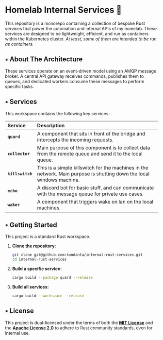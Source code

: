 # Homelab Internal Services 🦀

This repository is a monorepo containing a collection of bespoke Rust services that power the automation and internal APIs of my homelab. These services are designed to be lightweight, efficient, and run as containers within the Kubernetes cluster. _At least, some of them are intended to be run as containers._

## ▪️ About The Architecture

These services operate on an event-driven model using an AMQP message broker. A central API gateway receives commands, publishes them to queues, and dedicated workers consume these messages to perform specific tasks.

## ▪️ Services

This workspace contains the following key services:

| Service | Description |
| :--- | :--- |
| **`quard`** | A component that sits in front of the bridge and intercepts the incoming requests. |
| **`collector`** | Main purpose of this component is to collect data from the remote queue and send it to the local queue. |
| **`killswitch`**| This is a simple killswitch for the machines in the network. Main purpose is shutting down the local windows machine.  |
| **`echo`**| A discord bot for basic stuff, and can communicate with the message queue for private use cases. |
| **`waker`**| A component that triggers wake on lan on the local machines. |

## ▪️ Getting Started

This project is a standard Rust workspace.

1.  **Clone the repository:**
    ```bash
    git clone git@github.com:kondanta/internal-rust-services.git
    cd internal-rust-services
    ```

2.  **Build a specific service:**
    ```bash
    cargo build --package quard --release
    ```

3.  **Build all services:**
    ```bash
    cargo build --workspace --release
    ```

## ▪️ License

This project is dual-licensed under the terms of both the **[MIT License](LICENSE-MIT)** and the **[Apache License 2.0](LICENSE-APACHE)** to adhere to Rust community standards, even for internal use.